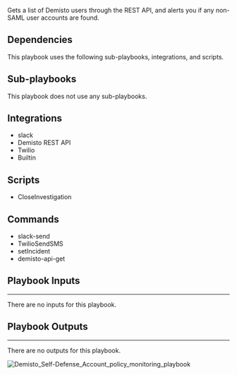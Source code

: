 Gets a list of Demisto users through the REST API, and alerts you if any non-SAML user accounts are found.

## Dependencies
This playbook uses the following sub-playbooks, integrations, and scripts.

## Sub-playbooks
This playbook does not use any sub-playbooks.

## Integrations
* slack
* Demisto REST API
* Twilio
* Builtin

## Scripts
* CloseInvestigation

## Commands
* slack-send
* TwilioSendSMS
* setIncident
* demisto-api-get

## Playbook Inputs
---
There are no inputs for this playbook.

## Playbook Outputs
---
There are no outputs for this playbook.

![Demisto_Self-Defense_Account_policy_monitoring_playbook](https://github.com/demisto/content/blob/77dfca704d8ac34940713c1737f89b07a5fc2b9d/images/playbooks/Demisto_Self-Defense_Account_policy_monitoring_playbook.png)
